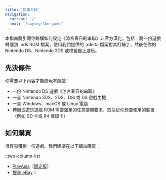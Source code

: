 ```yaml
---
title: '指南介紹'
navigation:
  current: '/'
  next: '/buying-the-game'
---
```


本指南將引導你瞭解如何設定《涼宮春日的串聯》非官方漢化，包括：將一份遊戲轉儲到 .nds ROM 檔案，使用我們提供的 .xdelta 檔案對其打補丁，然後在你的 Nintendo DS、Nintendo 3DS 或模擬器上游玩。

## 先決條件
你需要以下內容才能遊玩本遊戲：

* 一份 Nintendo DS 遊戲《涼宮春日的串聯》
* 一臺 Nintendo 3DS、2DS、DSi 或 DS 遊戲主機
* 一臺 Windows、macOS 或 Linux 電腦
* 轉儲或遊玩遊戲 ROM 需要滿足的任意硬體要求，取決於你想要使用的裝置（例如 SD 卡或 R4 燒錄卡）

## 如何購買
很容易獲得一份遊戲。我們建議在以下網站購買：

::two-column-list
* [PlayAsia](https://www.play-asia.com/suzumiya-haruhi-no-chokuretsu/13/70337q)（[限定版](https://www.play-asia.com/suzumiya-haruhi-no-chokuretsu-chou-sos-dandanin-collection/13/70337s)）
* [搜尋 eBay](https://www.ebay.com/sch?&_nkw=Suzumiya+Haruhi+no+Chokuretsu)
::